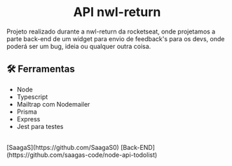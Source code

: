 <h1 align="center">API nwl-return</h1>
Projeto realizado durante a nwl-return da rocketseat, onde projetamos a parte back-end de um widget para envio de feedback's para os devs, onde poderá ser um bug, ideia ou qualquer outra coisa.

<h2 id="tools">🛠️ Ferramentas</h2>

<ul>
<li>Node</li>
<li>Typescript</li>
<li>Mailtrap com Nodemailer</li>
<li>Prisma</li>
<li>Express</li>
<li>Jest para testes</li>
</ul>

<br/>
[SaagaS](https://github.com/SaagaS0)
[Back-END](https://github.com/saagas-code/node-api-todolist)
